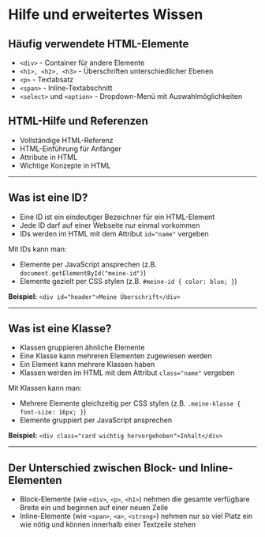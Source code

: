 # Hilfe und erweitertes Wissen

## Häufig verwendete HTML-Elemente

-   `<div>` - Container für andere Elemente
-   `<h1>, <h2>, <h3>` - Überschriften unterschiedlicher Ebenen
-   `<p>` - Textabsatz
-   `<span>` - Inline-Textabschnitt
-   `<select>` und `<option>` - Dropdown-Menü mit Auswahlmöglichkeiten

## HTML-Hilfe und Referenzen

-   Vollständige HTML-Referenz
-   HTML-Einführung für Anfänger
-   Attribute in HTML
-   Wichtige Konzepte in HTML

---

## Was ist eine ID?

-   Eine ID ist ein eindeutiger Bezeichner für ein HTML-Element
-   Jede ID darf auf einer Webseite nur einmal vorkommen
-   IDs werden im HTML mit dem Attribut `id="name"` vergeben

Mit IDs kann man:

-   Elemente per JavaScript ansprechen (z.B. `document.getElementById("meine-id")`)
-   Elemente gezielt per CSS stylen (z.B. `#meine-id { color: blue; }`)

**Beispiel:**
`<div id="header">Meine Überschrift</div>`

---

## Was ist eine Klasse?

-   Klassen gruppieren ähnliche Elemente
-   Eine Klasse kann mehreren Elementen zugewiesen werden
-   Ein Element kann mehrere Klassen haben
-   Klassen werden im HTML mit dem Attribut `class="name"` vergeben

Mit Klassen kann man:

-   Mehrere Elemente gleichzeitig per CSS stylen (z.B. `.meine-klasse { font-size: 16px; }`)
-   Elemente gruppiert per JavaScript ansprechen

**Beispiel:**
`<div class="card wichtig hervorgehoben">Inhalt</div>`

---

## Der Unterschied zwischen Block- und Inline-Elementen

-   Block-Elemente (wie `<div>`, `<p>`, `<h1>`) nehmen die gesamte verfügbare Breite ein und beginnen auf einer neuen Zeile
-   Inline-Elemente (wie `<span>`, `<a>`, `<strong>`) nehmen nur so viel Platz ein wie nötig und können innerhalb einer Textzeile stehen
